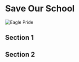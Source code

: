 # Save Our School

![Eagle Pride](https://whittier.dpsk12.org/wp-content/uploads/sites/152/Whittier_Eagle_Horizontal_Web.jpg)

## Section 1

## Section 2

